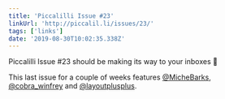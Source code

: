 ```yaml
---
title: 'Piccalilli Issue #23'
linkUrl: 'http://piccalil.li/issues/23/'
tags: ['links'] 
date: '2019-08-30T10:02:35.338Z'
---
```

Piccalilli Issue #23 should be making its way to your inboxes 💌

This last issue for a couple of weeks features [@MicheBarks](//twitter.com/MicheBarks), [@cobra_winfrey](//twitter.com/cobra_winfrey) and [@layoutplusplus](//twitter.com/layoutplusplus).